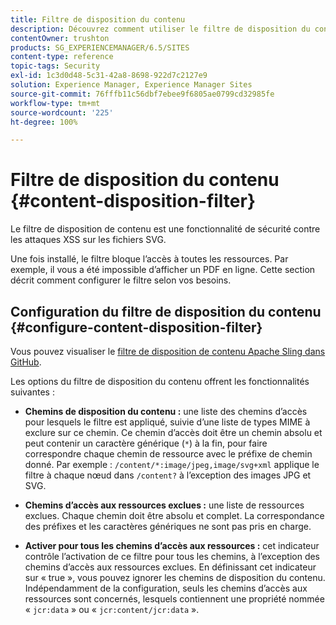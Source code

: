 ```yaml
---
title: Filtre de disposition du contenu
description: Découvrez comment utiliser le filtre de disposition du contenu pour empêcher les attaques XSS.
contentOwner: trushton
products: SG_EXPERIENCEMANAGER/6.5/SITES
content-type: reference
topic-tags: Security
exl-id: 1c3d0d48-5c31-42a8-8698-922d7c2127e9
solution: Experience Manager, Experience Manager Sites
source-git-commit: 76fffb11c56dbf7ebee9f6805ae0799cd32985fe
workflow-type: tm+mt
source-wordcount: '225'
ht-degree: 100%

---
```


# Filtre de disposition du contenu {#content-disposition-filter}

Le filtre de disposition de contenu est une fonctionnalité de sécurité contre les attaques XSS sur les fichiers SVG.

Une fois installé, le filtre bloque l’accès à toutes les ressources. Par exemple, il vous a été impossible d’afficher un PDF en ligne. Cette section décrit comment configurer le filtre selon vos besoins.

## Configuration du filtre de disposition du contenu {#configure-content-disposition-filter}

Vous pouvez visualiser le [filtre de disposition de contenu Apache Sling dans GitHub](https://github.com/apache/sling-org-apache-sling-security/blob/master/src/main/java/org/apache/sling/security/impl/ContentDispositionFilterConfiguration.java).

Les options du filtre de disposition du contenu offrent les fonctionnalités suivantes :

* **Chemins de disposition du contenu :** une liste des chemins d’accès pour lesquels le filtre est appliqué, suivie d’une liste de types MIME à exclure sur ce chemin. Ce chemin d’accès doit être un chemin absolu et peut contenir un caractère générique (`*`) à la fin, pour faire correspondre chaque chemin de ressource avec le préfixe de chemin donné. Par exemple : `/content/*:image/jpeg,image/svg+xml` applique le filtre à chaque nœud dans `/content?` à l’exception des images JPG et SVG.

* **Chemins d’accès aux ressources exclues :** une liste de ressources exclues. Chaque chemin doit être absolu et complet. La correspondance des préfixes et les caractères génériques ne sont pas pris en charge.

* **Activer pour tous les chemins d’accès aux ressources :** cet indicateur contrôle l’activation de ce filtre pour tous les chemins, à l’exception des chemins d’accès aux ressources exclues. En définissant cet indicateur sur « true », vous pouvez ignorer les chemins de disposition du contenu. Indépendamment de la configuration, seuls les chemins d’accès aux ressources sont concernés, lesquels contiennent une propriété nommée « `jcr:data` » ou « `jcr:content/jcr:data` ».

